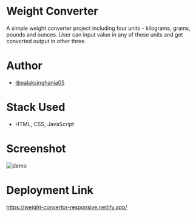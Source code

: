 # Weight Converter

A simple weight converter project including four units - kilograms, grams, pounds and ounces. User can input value in any of these units and get converted output in other three.

# Author

- [@palaksinghania05](https://github.com/palaksinghania05)

# Stack Used

- HTML, CSS, JavaScript

# Screenshot

![demo](https://user-images.githubusercontent.com/67850145/215351020-411b4792-1cbe-4c21-aca3-d257d21caa40.png)

# Deployment Link

https://weight-convertor-responsive.netlify.app/
